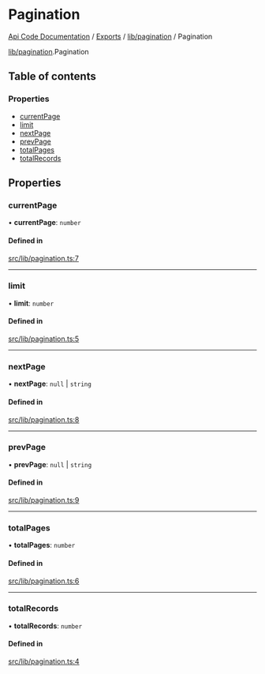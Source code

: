 # Pagination
 
[Api Code Documentation](../README.md) / [Exports](../modules.md) / [lib/pagination](../modules/lib_pagination.md) / Pagination

[lib/pagination](../modules/lib_pagination.md).Pagination

## Table of contents

### Properties

- [currentPage](lib_pagination.Pagination.md#currentpage)
- [limit](lib_pagination.Pagination.md#limit)
- [nextPage](lib_pagination.Pagination.md#nextpage)
- [prevPage](lib_pagination.Pagination.md#prevpage)
- [totalPages](lib_pagination.Pagination.md#totalpages)
- [totalRecords](lib_pagination.Pagination.md#totalrecords)

## Properties

### currentPage

• **currentPage**: `number`

#### Defined in

[src/lib/pagination.ts:7](https://github.com/openkfw/TruBudget/blob/e3c318d/api/src/lib/pagination.ts#L7)

___

### limit

• **limit**: `number`

#### Defined in

[src/lib/pagination.ts:5](https://github.com/openkfw/TruBudget/blob/e3c318d/api/src/lib/pagination.ts#L5)

___

### nextPage

• **nextPage**: ``null`` \| `string`

#### Defined in

[src/lib/pagination.ts:8](https://github.com/openkfw/TruBudget/blob/e3c318d/api/src/lib/pagination.ts#L8)

___

### prevPage

• **prevPage**: ``null`` \| `string`

#### Defined in

[src/lib/pagination.ts:9](https://github.com/openkfw/TruBudget/blob/e3c318d/api/src/lib/pagination.ts#L9)

___

### totalPages

• **totalPages**: `number`

#### Defined in

[src/lib/pagination.ts:6](https://github.com/openkfw/TruBudget/blob/e3c318d/api/src/lib/pagination.ts#L6)

___

### totalRecords

• **totalRecords**: `number`

#### Defined in

[src/lib/pagination.ts:4](https://github.com/openkfw/TruBudget/blob/e3c318d/api/src/lib/pagination.ts#L4)

